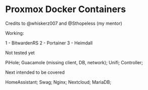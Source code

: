 # Proxmox Docker Containers
Credits to @whiskerz007 and @Sthopeless (my mentor)

Working:

1 - BitwardenRS
2 - Portainer
3 - Heimdall


Not tested yet

PiHole;
Guacamole (missing client, DB, network);
Unifi;
Controller;

Next intended to be covered

HomeAssistant;
Swag;
Nginx;
Nextcloud;
MariaDB;

